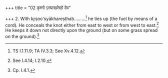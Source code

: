 +++
title = "02 कृष्णो ऽस्याखरेष्ठो देव"

+++
2. With kr̥ṣṇo'syākhareṣṭhaḥ.........[^1] he ties up (the fuel by means of a cord). He conceals the knot either from east to west or from west to east.[^2] He keeps it down not directly upon the ground (but on some grass spread on the ground).[^3]  

[^1]: TS I.1.11.9; TA IV.3.3; See Xv.4.12.  

[^2]: See I.4.14; I.2.10.  

[^3]: Cp. I.4.1.  
